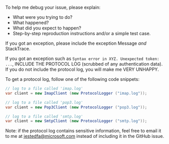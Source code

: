To help me debug your issue, please explain:
- What were you trying to do?
- What happened?
- What did you expect to happen?
- Step-by-step reproduction instructions and/or a simple test case.

If you got an exception, please include the exception Message *and* StackTrace.

If you got an exception such as `Syntax error in XYZ. Unexpected token: ...`,
INCLUDE THE PROTOCOL LOG (scrubbed of any authentication data). If you do not include
the protocol log, you will make me VERY UNHAPPY.

To get a protocol log, follow one of the following code snippets:

```csharp
// log to a file called 'imap.log'
var client = new ImapClient (new ProtocolLogger ("imap.log"));
```

```csharp
// log to a file called 'pop3.log'
var client = new Pop3Client (new ProtocolLogger ("pop3.log"));
```

```csharp
// log to a file called 'smtp.log'
var client = new SmtpClient (new ProtocolLogger ("smtp.log"));
```

Note: if the protocol log contains sensitive information, feel free to email it to me at
jestedfa@microsoft.com instead of including it in the GitHub issue.
